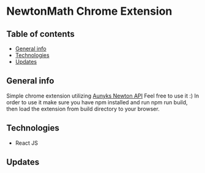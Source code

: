 # NewtonMath Chrome Extension

## Table of contents
* [General info](#general-info)
* [Technologies](#technologies)
* [Updates](#updates)

## General info
Simple chrome extension utilizing [Aunyks Newton API](https://github.com/aunyks/newton-api)
Feel free to use it :)
In order to use it make sure you have npm installed and run npm run build, then load the extension from build directory to your browser.

## Technologies
* React JS

## Updates
